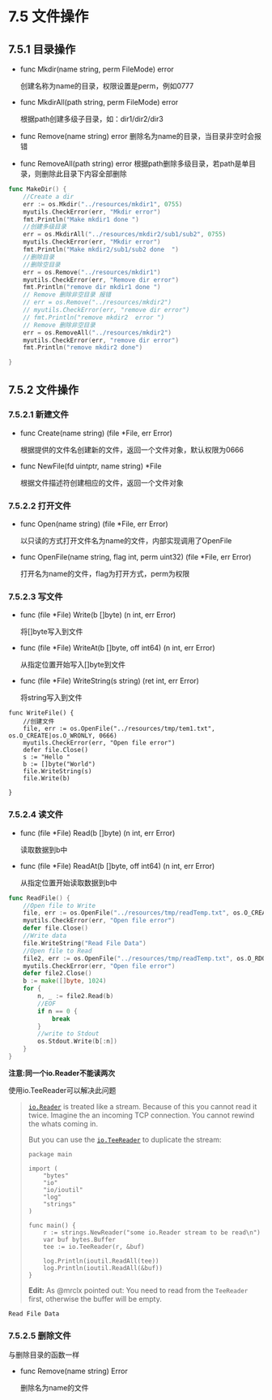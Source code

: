 # 7.5 文件操作

## 7.5.1 目录操作

* func Mkdir(name string, perm FileMode) error

  创建名称为name的目录，权限设置是perm，例如0777

* func MkdirAll(path string, perm FileMode) error

  根据path创建多级子目录，如：dir1/dir2/dir3

* func Remove(name string) error
  删除名为name的目录，当目录非空时会报错

* func RemoveAll(path string) error
  根据path删除多级目录，若path是单目录，则删除此目录下内容全部删除

```go
func MakeDir() {
	//Create a dir
	err := os.Mkdir("../resources/mkdir1", 0755)
	myutils.CheckError(err, "Mkdir error")
	fmt.Println("Make mkdir1 done ")
	//创建多级目录
	err = os.MkdirAll("../resources/mkdir2/sub1/sub2", 0755)
	myutils.CheckError(err, "Mkdir error")
	fmt.Println("Make mkdir2/sub1/sub2 done  ")
	//删除目录
	//删除空目录
	err = os.Remove("../resources/mkdir1")
	myutils.CheckError(err, "Remove dir error")
	fmt.Println("remove dir mkdir1 done ")
	// Remove 删除非空目录 报错
	// err = os.Remove("../resources/mkdir2")
	// myutils.CheckError(err, "remove dir error")
	// fmt.Println("remove mkdir2  error ")
	// Remove 删除非空目录
	err = os.RemoveAll("../resources/mkdir2")
	myutils.CheckError(err, "remove dir error")
	fmt.Println("remove mkdir2 done")

}
```

## 7.5.2 文件操作

### 7.5.2.1 新建文件

* func Create(name string) (file *File, err Error)

  根据提供的文件名创建新的文件，返回一个文件对象，默认权限为0666

* func NewFile(fd uintptr, name string) *File

  根据文件描述符创建相应的文件，返回一个文件对象

### 7.5.2.2 打开文件

* func Open(name string) (file *File, err Error)

  以只读的方式打开文件名为name的文件，内部实现调用了OpenFile

* func OpenFile(name string, flag int, perm uint32) (file *File, err Error)	

  打开名为name的文件，flag为打开方式，perm为权限

### 7.5.2.3 写文件

* func (file *File) Write(b []byte) (n int, err Error)

  将[]byte写入到文件

* func (file *File) WriteAt(b []byte, off int64) (n int, err Error)

  从指定位置开始写入[]byte到文件

* func (file *File) WriteString(s string) (ret int, err Error)

  将string写入到文件

```
func WriteFile() {
	//创建文件
	file, err := os.OpenFile("../resources/tmp/tem1.txt", os.O_CREATE|os.O_WRONLY, 0666)
	myutils.CheckError(err, "Open file error")
	defer file.Close()
	s := "Hello "
	b := []byte("World")
	file.WriteString(s)
	file.Write(b)

}
```

### 7.5.2.4 读文件

* func (file *File) Read(b []byte) (n int, err Error)

  读取数据到b中

* func (file *File) ReadAt(b []byte, off int64) (n int, err Error)

  从指定位置开始读取数据到b中

```go
func ReadFile() {
	//Open file to Write
	file, err := os.OpenFile("../resources/tmp/readTemp.txt", os.O_CREATE|os.O_WRONLY, 0666)
	myutils.CheckError(err, "Open file error")
	defer file.Close()
	//Write data
	file.WriteString("Read File Data")
	//Open file to Read
	file2, err := os.OpenFile("../resources/tmp/readTemp.txt", os.O_RDONLY, 0666)
	myutils.CheckError(err, "Open file error")
	defer file2.Close()
	b := make([]byte, 1024)
	for {
		n, _ := file2.Read(b)
		//EOF
		if n == 0 {
			break
		}
		//write to Stdout
		os.Stdout.Write(b[:n])
	}
}
```

**注意:同一个io.Reader不能读两次**

使用io.TeeReader可以解决此问题

> [`io.Reader`](https://golang.org/pkg/io/#Reader) is treated like a stream. Because of this you cannot read it twice. Imagine the an incoming TCP connection. You cannot rewind the whats coming in.
>
> But you can use the [`io.TeeReader`](https://golang.org/pkg/io/#TeeReader) to duplicate the stream:
>
> ```golang
> package main
> 
> import (
>     "bytes"
>     "io"
>     "io/ioutil"
>     "log"
>     "strings"
> )
> 
> func main() {
>     r := strings.NewReader("some io.Reader stream to be read\n")
>     var buf bytes.Buffer
>     tee := io.TeeReader(r, &buf)
> 
>     log.Println(ioutil.ReadAll(tee))
>     log.Println(ioutil.ReadAll(&buf)) 
> }
> ```
>
> **Edit:** As @mrclx pointed out: You need to read from the `TeeReader` first, otherwise the buffer will be empty.

```
Read File Data
```

### 7.5.2.5 删除文件

与删除目录的函数一样

* func Remove(name string) Error

  删除名为name的文件
